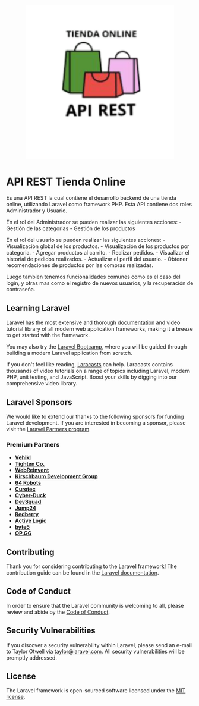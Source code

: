 <p align="center"><a href="https://laravel.com" target="_blank"><img src="./Logo.png" width="400" alt="API REST Tienda Online Logo"></a></p>


#  API REST Tienda Online

Es una API REST la cual contiene el desarrollo backend de una tienda online, utilizando Laravel como framework PHP. Esta API contiene dos roles Administrador y Usuario.

En el rol del Administrador se pueden realizar las siguientes acciones:
    - Gestión de las categorias
    - Gestión de los productos

En el rol del usuario se pueden realizar las siguientes acciones:
    - Visualización global de los productos.
    - Visualización de los productos por categoria.
    - Agregar productos al carrito.
    - Realizar pedidos.
    - Visualizar el historial de pedidos realizados.
    - Actualizar el perfil del usuario.
    - Obtener recomendaciones de productos por las compras realizadas.

Luego tambien tenemos funcionalidades comunes como es el caso del login, y otras mas como el registro de nuevos usuarios, y la recuperación  de contraseña.

## Learning Laravel

Laravel has the most extensive and thorough [documentation](https://laravel.com/docs) and video tutorial library of all modern web application frameworks, making it a breeze to get started with the framework.

You may also try the [Laravel Bootcamp](https://bootcamp.laravel.com), where you will be guided through building a modern Laravel application from scratch.

If you don't feel like reading, [Laracasts](https://laracasts.com) can help. Laracasts contains thousands of video tutorials on a range of topics including Laravel, modern PHP, unit testing, and JavaScript. Boost your skills by digging into our comprehensive video library.

## Laravel Sponsors

We would like to extend our thanks to the following sponsors for funding Laravel development. If you are interested in becoming a sponsor, please visit the [Laravel Partners program](https://partners.laravel.com).

### Premium Partners

- **[Vehikl](https://vehikl.com/)**
- **[Tighten Co.](https://tighten.co)**
- **[WebReinvent](https://webreinvent.com/)**
- **[Kirschbaum Development Group](https://kirschbaumdevelopment.com)**
- **[64 Robots](https://64robots.com)**
- **[Curotec](https://www.curotec.com/services/technologies/laravel/)**
- **[Cyber-Duck](https://cyber-duck.co.uk)**
- **[DevSquad](https://devsquad.com/hire-laravel-developers)**
- **[Jump24](https://jump24.co.uk)**
- **[Redberry](https://redberry.international/laravel/)**
- **[Active Logic](https://activelogic.com)**
- **[byte5](https://byte5.de)**
- **[OP.GG](https://op.gg)**

## Contributing

Thank you for considering contributing to the Laravel framework! The contribution guide can be found in the [Laravel documentation](https://laravel.com/docs/contributions).

## Code of Conduct

In order to ensure that the Laravel community is welcoming to all, please review and abide by the [Code of Conduct](https://laravel.com/docs/contributions#code-of-conduct).

## Security Vulnerabilities

If you discover a security vulnerability within Laravel, please send an e-mail to Taylor Otwell via [taylor@laravel.com](mailto:taylor@laravel.com). All security vulnerabilities will be promptly addressed.

## License

The Laravel framework is open-sourced software licensed under the [MIT license](https://opensource.org/licenses/MIT).
